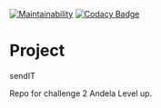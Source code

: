 [![Maintainability](https://api.codeclimate.com/v1/badges/50ce4c572919c06b9a0f/maintainability)](https://codeclimate.com/github/dannylwe/ch-1/maintainability) [![Codacy Badge](https://api.codacy.com/project/badge/Grade/aff60dffb1ac429e878793705496949e)](https://www.codacy.com/app/dannylwe/ch-1?utm_source=github.com&amp;utm_medium=referral&amp;utm_content=dannylwe/ch-1&amp;utm_campaign=Badge_Grade)

# Project

sendIT

Repo for challenge 2 Andela Level up. 

